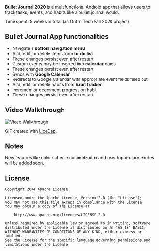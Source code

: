 **Bullet Journal 2020** is a multifunctional Android app that allows users to track tasks, events, and habits like a bullet journal would.

Time spent: **8** weeks in total (as Out in Tech Fall 2020 project)

## Bullet Journal App functionalities

* Navigate a **bottom navigation menu**
* Add, edit, or delete items from **to-do list**
* These changes persist even after restart
* Custom events may be inserted into **calendar** dates
* These changes persist even after restart
* Syncs with **Google Calendar**
* Redirects to Google Calendar with appropriate event fields filled out
* Add, edit, or delete habits from **habit tracker**
* Increment or decrement progress on habit
* These changes persist even after restart

## Video Walkthrough

<img src='BulletJournalWalkthrough.gif' title='Video Walkthrough' width='' alt='Video Walkthrough' />

GIF created with [LiceCap](http://www.cockos.com/licecap/).

## Notes

New features like color scheme customization and user input-diary entries will be added soon.

## License

    Copyright 2004 Apache License

    Licensed under the Apache License, Version 2.0 (the "License");
    you may not use this file except in compliance with the License.
    You may obtain a copy of the License at

        http://www.apache.org/licenses/LICENSE-2.0

    Unless required by applicable law or agreed to in writing, software
    distributed under the License is distributed on an "AS IS" BASIS,
    WITHOUT WARRANTIES OR CONDITIONS OF ANY KIND, either express or implied.
    See the License for the specific language governing permissions and
    limitations under the License.
